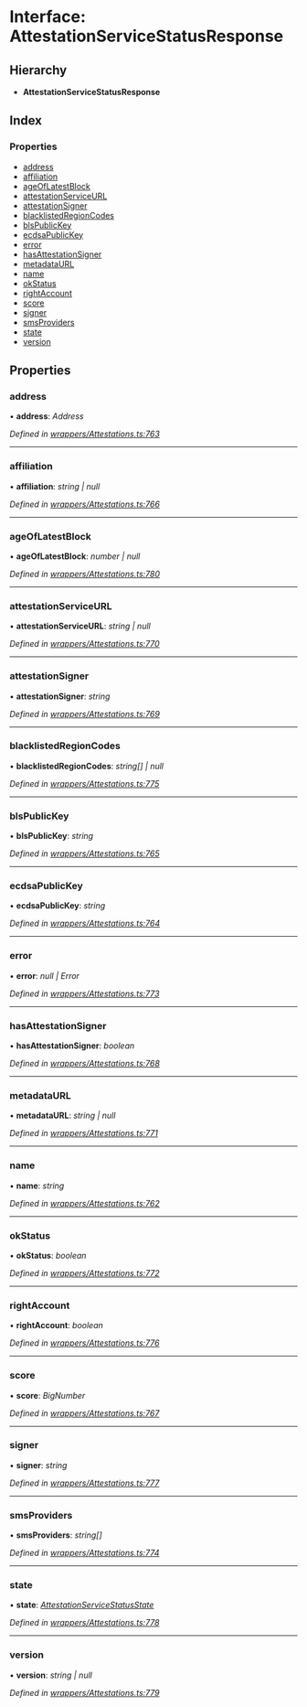 # Interface: AttestationServiceStatusResponse

## Hierarchy

* **AttestationServiceStatusResponse**

## Index

### Properties

* [address](_wrappers_attestations_.attestationservicestatusresponse.md#address)
* [affiliation](_wrappers_attestations_.attestationservicestatusresponse.md#affiliation)
* [ageOfLatestBlock](_wrappers_attestations_.attestationservicestatusresponse.md#ageoflatestblock)
* [attestationServiceURL](_wrappers_attestations_.attestationservicestatusresponse.md#attestationserviceurl)
* [attestationSigner](_wrappers_attestations_.attestationservicestatusresponse.md#attestationsigner)
* [blacklistedRegionCodes](_wrappers_attestations_.attestationservicestatusresponse.md#blacklistedregioncodes)
* [blsPublicKey](_wrappers_attestations_.attestationservicestatusresponse.md#blspublickey)
* [ecdsaPublicKey](_wrappers_attestations_.attestationservicestatusresponse.md#ecdsapublickey)
* [error](_wrappers_attestations_.attestationservicestatusresponse.md#error)
* [hasAttestationSigner](_wrappers_attestations_.attestationservicestatusresponse.md#hasattestationsigner)
* [metadataURL](_wrappers_attestations_.attestationservicestatusresponse.md#metadataurl)
* [name](_wrappers_attestations_.attestationservicestatusresponse.md#name)
* [okStatus](_wrappers_attestations_.attestationservicestatusresponse.md#okstatus)
* [rightAccount](_wrappers_attestations_.attestationservicestatusresponse.md#rightaccount)
* [score](_wrappers_attestations_.attestationservicestatusresponse.md#score)
* [signer](_wrappers_attestations_.attestationservicestatusresponse.md#signer)
* [smsProviders](_wrappers_attestations_.attestationservicestatusresponse.md#smsproviders)
* [state](_wrappers_attestations_.attestationservicestatusresponse.md#state)
* [version](_wrappers_attestations_.attestationservicestatusresponse.md#version)

## Properties

###  address

• **address**: *Address*

*Defined in [wrappers/Attestations.ts:763](https://github.com/medhak1/celo-monorepo/blob/master/packages/sdk/contractkit/src/wrappers/Attestations.ts#L763)*

___

###  affiliation

• **affiliation**: *string | null*

*Defined in [wrappers/Attestations.ts:766](https://github.com/medhak1/celo-monorepo/blob/master/packages/sdk/contractkit/src/wrappers/Attestations.ts#L766)*

___

###  ageOfLatestBlock

• **ageOfLatestBlock**: *number | null*

*Defined in [wrappers/Attestations.ts:780](https://github.com/medhak1/celo-monorepo/blob/master/packages/sdk/contractkit/src/wrappers/Attestations.ts#L780)*

___

###  attestationServiceURL

• **attestationServiceURL**: *string | null*

*Defined in [wrappers/Attestations.ts:770](https://github.com/medhak1/celo-monorepo/blob/master/packages/sdk/contractkit/src/wrappers/Attestations.ts#L770)*

___

###  attestationSigner

• **attestationSigner**: *string*

*Defined in [wrappers/Attestations.ts:769](https://github.com/medhak1/celo-monorepo/blob/master/packages/sdk/contractkit/src/wrappers/Attestations.ts#L769)*

___

###  blacklistedRegionCodes

• **blacklistedRegionCodes**: *string[] | null*

*Defined in [wrappers/Attestations.ts:775](https://github.com/medhak1/celo-monorepo/blob/master/packages/sdk/contractkit/src/wrappers/Attestations.ts#L775)*

___

###  blsPublicKey

• **blsPublicKey**: *string*

*Defined in [wrappers/Attestations.ts:765](https://github.com/medhak1/celo-monorepo/blob/master/packages/sdk/contractkit/src/wrappers/Attestations.ts#L765)*

___

###  ecdsaPublicKey

• **ecdsaPublicKey**: *string*

*Defined in [wrappers/Attestations.ts:764](https://github.com/medhak1/celo-monorepo/blob/master/packages/sdk/contractkit/src/wrappers/Attestations.ts#L764)*

___

###  error

• **error**: *null | Error*

*Defined in [wrappers/Attestations.ts:773](https://github.com/medhak1/celo-monorepo/blob/master/packages/sdk/contractkit/src/wrappers/Attestations.ts#L773)*

___

###  hasAttestationSigner

• **hasAttestationSigner**: *boolean*

*Defined in [wrappers/Attestations.ts:768](https://github.com/medhak1/celo-monorepo/blob/master/packages/sdk/contractkit/src/wrappers/Attestations.ts#L768)*

___

###  metadataURL

• **metadataURL**: *string | null*

*Defined in [wrappers/Attestations.ts:771](https://github.com/medhak1/celo-monorepo/blob/master/packages/sdk/contractkit/src/wrappers/Attestations.ts#L771)*

___

###  name

• **name**: *string*

*Defined in [wrappers/Attestations.ts:762](https://github.com/medhak1/celo-monorepo/blob/master/packages/sdk/contractkit/src/wrappers/Attestations.ts#L762)*

___

###  okStatus

• **okStatus**: *boolean*

*Defined in [wrappers/Attestations.ts:772](https://github.com/medhak1/celo-monorepo/blob/master/packages/sdk/contractkit/src/wrappers/Attestations.ts#L772)*

___

###  rightAccount

• **rightAccount**: *boolean*

*Defined in [wrappers/Attestations.ts:776](https://github.com/medhak1/celo-monorepo/blob/master/packages/sdk/contractkit/src/wrappers/Attestations.ts#L776)*

___

###  score

• **score**: *BigNumber*

*Defined in [wrappers/Attestations.ts:767](https://github.com/medhak1/celo-monorepo/blob/master/packages/sdk/contractkit/src/wrappers/Attestations.ts#L767)*

___

###  signer

• **signer**: *string*

*Defined in [wrappers/Attestations.ts:777](https://github.com/medhak1/celo-monorepo/blob/master/packages/sdk/contractkit/src/wrappers/Attestations.ts#L777)*

___

###  smsProviders

• **smsProviders**: *string[]*

*Defined in [wrappers/Attestations.ts:774](https://github.com/medhak1/celo-monorepo/blob/master/packages/sdk/contractkit/src/wrappers/Attestations.ts#L774)*

___

###  state

• **state**: *[AttestationServiceStatusState](../enums/_wrappers_attestations_.attestationservicestatusstate.md)*

*Defined in [wrappers/Attestations.ts:778](https://github.com/medhak1/celo-monorepo/blob/master/packages/sdk/contractkit/src/wrappers/Attestations.ts#L778)*

___

###  version

• **version**: *string | null*

*Defined in [wrappers/Attestations.ts:779](https://github.com/medhak1/celo-monorepo/blob/master/packages/sdk/contractkit/src/wrappers/Attestations.ts#L779)*
